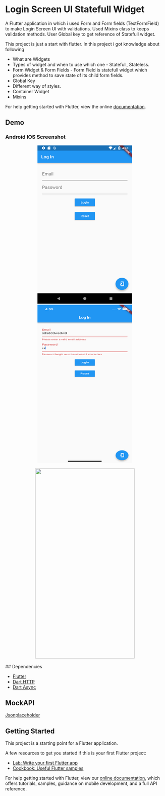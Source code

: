 # Login Screen UI Statefull Widget

A Flutter application in which i used Form and Form fields (TextFormField) to make Login Screen UI with validations. Used Mixins class
to keeps validation methods. User Global key to get reference of Statefull widget.


This project is just a start with flutter. In this project i got knowledge about following 
* What are Widgets
* Types of widget and when to use which one - Statefull, Stateless.
* Form Widget & Form Fields - Form Field is statefull widget which provides method to save state of its child form fields.
* Global Key
* Different way of styles.
* Container Widget
* Mixins

For help getting started with Flutter, view the online
[documentation](https://flutter.io/).

## Demo
### Android IOS Screenshot
<p align="center">
<img src="https://github.com/Zishanr/FlutterLoginStatefull/blob/master/screenshots/android_screenshot.png" width="300" height="500">
<img src="https://github.com/Zishanr/FlutterLoginStatefull/blob/master/screenshots/ios_screenshot.png" width="300" height="500">
</p>

<p align="center">
<img src="https://github.com/Zishanr/FlutterLoginStatefull/blob/master/screenshots/login_statefull.gif" width="315" height="600">
</p>
## Dependencies

* [Flutter](https://flutter.io/)
* [Dart HTTP](https://github.com/dart-lang/http)
* [Dart Async](https://github.com/dart-lang/async)

## MockAPI
[Jsonplaceholder](https://jsonplaceholder.typicode.com/photos)

## Getting Started

This project is a starting point for a Flutter application.

A few resources to get you started if this is your first Flutter project:

- [Lab: Write your first Flutter app](https://flutter.io/docs/get-started/codelab)
- [Cookbook: Useful Flutter samples](https://flutter.io/docs/cookbook)

For help getting started with Flutter, view our 
[online documentation](https://flutter.io/docs), which offers tutorials, 
samples, guidance on mobile development, and a full API reference.
